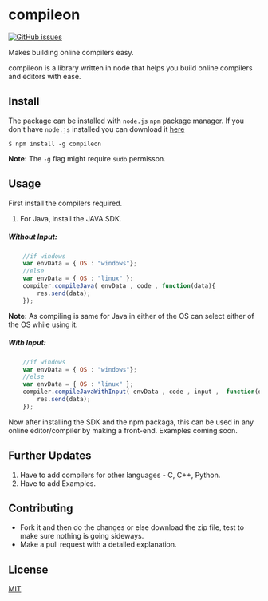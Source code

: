 # compileon
[![GitHub issues](https://img.shields.io/github/issues/itsknk/compileon)](https://github.com/itsknk/compileon/issues)

Makes building online compilers easy.

compileon is a library written in node that helps you build online compilers and editors with ease.

## Install
The package can be installed with `node.js` `npm` package manager. If you don't have `node.js` installed you can download it [here](https://nodejs.org/en/download/)

```
$ npm install -g compileon
```

**Note:** The `-g` flag might require `sudo` permisson.

## Usage
First install the compilers required.
1. For Java, install the JAVA SDK.

<h5>Without Input:</h5>

```javascript
    //if windows  
    var envData = { OS : "windows"}; 
    //else
    var envData = { OS : "linux" };
    compiler.compileJava( envData , code , function(data){
        res.send(data);
    });    
```
**Note:** As compiling is same for Java in either of the OS can select either of the OS while using it.
<h5>With Input:</h5>

```javascript
    //if windows  
    var envData = { OS : "windows"}; 
    //else
    var envData = { OS : "linux" };
    compiler.compileJavaWithInput( envData , code , input ,  function(data){
        res.send(data);
    });
```
Now after installing the SDK and the npm packaga, this can be used in any online editor/compiler by making a front-end.
Examples coming soon.

## Further Updates
1. Have to add compilers for other languages - C, C++, Python.
2. Have to add Examples.

## Contributing
- Fork it and then do the changes or else download the zip file, test to make sure nothing is going sideways.
- Make a pull request with a detailed explanation. 

## License
[MIT](https://github.com/itsknk/compileon/blob/master/LICENSE)